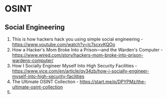 # OSINT
## Social Engineering 
1. This is how hackers hack you using simple social engineering - https://www.youtube.com/watch?v=lc7scxvKQOo
2. How a Hacker's Mom Broke Into a Prison—and the Warden's Computer -https://www.wired.com/story/hackers-mom-broke-into-prison-wardens-computer/
3. How I Socially Engineer Myself Into High Security Facilities - https://www.vice.com/en/article/qv34zb/how-i-socially-engineer-myself-into-high-security-facilities
4. The Ultimate OSINT Collection - https://start.me/p/DPYPMz/the-ultimate-osint-collection
5. 